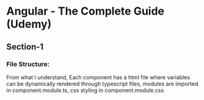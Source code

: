 # Angular - The Complete Guide (Udemy)

## Section-1

### File Structure:
From what I understand, Each component has a html file where variables can be dynamically rendered through typescript files, modules are imported in component.module.ts, css styling in component.module.css